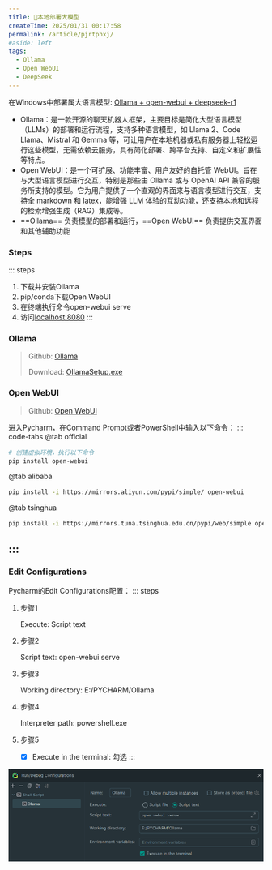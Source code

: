 ```yaml
---
title: 🐋本地部署大模型
createTime: 2025/01/31 00:17:58
permalink: /article/pjrtphxj/
#aside: left
tags:
  - Ollama
  - Open WebUI
  - DeepSeek
---
```

在Windows中部署属大语言模型: [Ollama + open-webui + deepseek-r1](https://blog.csdn.net/qq_29371275/article/details/145368168)
- Ollama：是一款开源的聊天机器人框架，主要目标是简化大型语言模型（LLMs）的部署和运行流程，支持多种语言模型，如 Llama 2、Code Llama、Mistral 和 Gemma 等，可让用户在本地机器或私有服务器上轻松运行这些模型，无需依赖云服务，具有简化部署、跨平台支持、自定义和扩展性等特点。
- Open WebUI：是一个可扩展、功能丰富、用户友好的自托管 WebUI。旨在与大型语言模型进行交互，特别是那些由 Ollama 或与 OpenAI API 兼容的服务所支持的模型。它为用户提供了一个直观的界面来与语言模型进行交互，支持全 markdown 和 latex，能增强 LLM 体验的互动功能，还支持本地和远程的检索增强生成（RAG）集成等。
- ==Ollama== 负责模型的部署和运行，==Open WebUI== 负责提供交互界面和其他辅助功能

### Steps
::: steps
1. 下载并安装Ollama
2. pip/conda下载Open WebUI
3. 在终端执行命令open-webui serve
4. 访问[localhost:8080](http://localhost:8080)
:::

### Ollama

>Github: [Ollama](https://github.com/ollama/ollama)
> 
>Download: [OllamaSetup.exe](https://ollama.com/download)

### Open WebUI
> Github: [Open WebUI](https://github.com/open-webui/open-webui) 

进入<Icon name="logos:pycharm" />Pycharm，在Command Prompt或者PowerShell中输入以下命令：
::: code-tabs
@tab official
```sh
# 创建虚拟环境，执行以下命令
pip install open-webui
```

@tab alibaba
``` sh
pip install -i https://mirrors.aliyun.com/pypi/simple/ open-webui
```

@tab tsinghua
``` sh
pip install -i https://mirrors.tuna.tsinghua.edu.cn/pypi/web/simple open-webui
```
:::
--- 
### Edit Configurations
Pycharm的Edit Configurations配置：
::: steps
1. 步骤1

    Execute: Script text

2. 步骤2

    Script text: open-webui serve

3. 步骤3

    Working directory: E:/PYCHARM/Ollama

4. 步骤4

    Interpreter path: powershell.exe

5. 步骤5

   - [x] Execute in the terminal: 勾选
:::

![Edit Configurations](https://raw.githubusercontent.com/Pai3141/PictureBed/main/img/Ollama-1.png)

